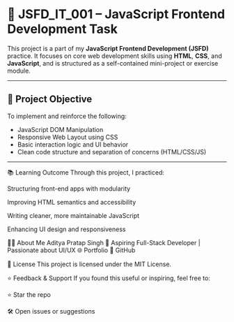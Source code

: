 # 📁 JSFD_IT_001 – JavaScript Frontend Development Task

This project is a part of my **JavaScript Frontend Development (JSFD)** practice. It focuses on core web development skills using **HTML**, **CSS**, and **JavaScript**, and is structured as a self-contained mini-project or exercise module.

---

## 📌 Project Objective

To implement and reinforce the following:

- JavaScript DOM Manipulation
- Responsive Web Layout using CSS
- Basic interaction logic and UI behavior
- Clean code structure and separation of concerns (HTML/CSS/JS)

---
📚 Learning Outcome
Through this project, I practiced:

Structuring front-end apps with modularity

Improving HTML semantics and accessibility

Writing cleaner, more maintainable JavaScript

Enhancing UI design and responsiveness

🙋‍♂️ About Me
Aditya Pratap Singh
📌 Aspiring Full-Stack Developer | Passionate about UI/UX
🌐 Portfolio
🐙 GitHub

📜 License
This project is licensed under the MIT License.

⭐ Feedback & Support
If you found this useful or inspiring, feel free to:

⭐ Star the repo

🛠 Open issues or suggestions
